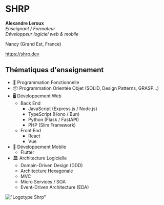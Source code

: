 # SHRP

__Alexandre Leroux__  
_Enseignant / Formateur_  
_Développeur logiciel web & mobile_

Nancy (Grand Est, France)

<https://shrp.dev>

## Thématiques d'enseignement

- 🥷 Programmation Fonctionnelle
- 📦 Programmation Orientée Objet (SOLID, Design Patterns, GRASP...)
- 🖥️ Développement Web
  - Back End
    - JavaScript (Express.js / Node.js)
    - TypeScript (Hono / Bun)
    - Python (Flask / FastAPI)
    - PHP (Slim Framework)
  - Front End
    - React
    - Vue
- 📱 Développement Mobile
  - Flutter
- 🏛️ Architecture Logicielle
  - Domain-Driven Design (DDD)
  - Architecture Hexagonale
  - MVC
  - Micro Services / SOA
  - Event-Driven Architecture (EDA)

!["Logotype Shrp"](https://sherpa.one/images/sherpa-logotype.png)
